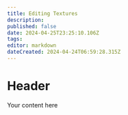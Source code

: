```yaml
---
title: Editing Textures
description: 
published: false
date: 2024-04-25T23:25:10.106Z
tags: 
editor: markdown
dateCreated: 2024-04-24T06:59:28.315Z
---
```


# Header
Your content here